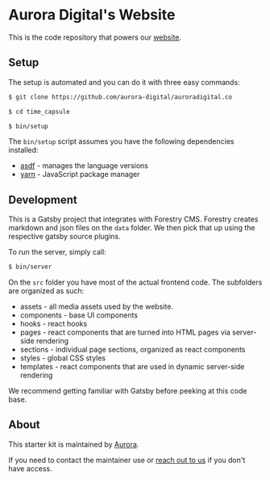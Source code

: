 # Aurora Digital's Website

This is the code repository that powers our [website](https://auroradigital.co).

## Setup

The setup is automated and you can do it with three easy commands:

```bash
$ git clone https://github.com/aurora-digital/auroradigital.co

$ cd time_capsule

$ bin/setup
```

The `bin/setup` script assumes you have the following dependencies installed:

* [asdf](https://github.com/asdf-vm/asdf) - manages the language versions
* [yarn](https://yarnpkg.com/lang/en/) - JavaScript package manager

## Development

This is a Gatsby project that integrates with Forestry CMS. Forestry creates markdown and json files on the `data` folder. We then pick that up using the respective gatsby source plugins.

To run the server, simply call:

```bash
$ bin/server
```

On the `src` folder you have most of the actual frontend code. The subfolders are organized as such:
* assets - all media assets used by the website.
* components - base UI components
* hooks - react hooks
* pages - react components that are turned into HTML pages via server-side rendering
* sections - individual page sections, organized as react components
* styles - global CSS styles
* templates - react components that are used in dynamic server-side rendering

We recommend getting familiar with Gatsby before peeking at this code base.

## About

This starter kit is maintained by [Aurora](http://auroradigital.co).

If you need to contact the maintainer use or <a href="mailto:contact@auroradigital.co">reach out to us</a> if you don't have access.
